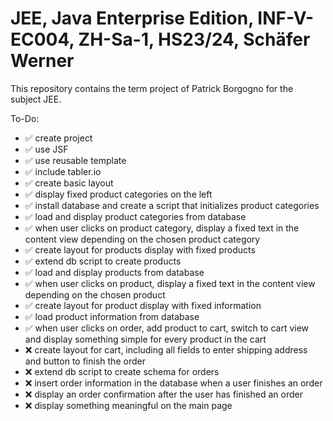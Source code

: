# JEE, Java Enterprise Edition, INF-V-EC004, ZH-Sa-1, HS23/24, Schäfer Werner
This repository contains the term project of Patrick Borgogno for the subject JEE.

To-Do:
- ✅ create project
- ✅ use JSF
- ✅ use reusable template
- ✅ include tabler.io
- ✅ create basic layout
- ✅ display fixed product categories on the left
- ✅ install database and create a script that initializes product categories
- ✅ load and display product categories from database
- ✅ when user clicks on product category, display a fixed text in the content view depending on the chosen product category
- ✅ create layout for products display with fixed products
- ✅ extend db script to create products
- ✅ load and display products from database
- ✅ when user clicks on product, display a fixed text in the content view depending on the chosen product
- ✅ create layout for product display with fixed information
- ✅ load product information from database
- ✅ when user clicks on order, add product to cart, switch to cart view and display something simple for every product in the cart
- ❌ create layout for cart, including all fields to enter shipping address and button to finish the order
- ❌ extend db script to create schema for orders
- ❌ insert order information in the database when a user finishes an order
- ❌ display an order confirmation after the user has finished an order
- ❌ display something meaningful on the main page
